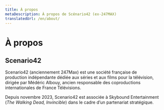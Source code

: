 ```yaml
---
title: À propos
metaDescription: À propos de Scénario42 (ex-247MAX)
translatedUrl: /en/about/
---
```


# À propos

## Scenario42

Scenario42 (anciennement 247Max) est une société française de production indépendante dédiée aux séries et aux films pour la télévision, dirigée par Médéric Albouy, ancien responsable des coproductions internationales de France Télévisions.

Depuis novembre 2023, Scenario42 est associée à Skybound Entertainment (*The Walking Dead, Invincible*) dans le cadre d’un partenariat stratégique.


<!-- <hr role="presentation">

<div class="text-align-center">

## L’équipe

</div>

<div class="team">
  <ul class="team_list">
    <li class="team_item">
      <img src="/images/mederic-albouy.jpg" alt="Médéric Albouy" class="team_img">
      <p class="team_name">Médéric Albouy</p>
      <p class="team_function">Co-fondateur <br>Président</p>
    </li>
    <li class="team_item">
      <img src="/images/marc-antoine-robert.jpg" alt="Marc-Antoine Robert" class="team_img">
      <p class="team_name">Marc-Antoine Robert</p>
      <p class="team_function">Co-fondateur <br>Directeur Général</p>
    </li>
    <li class="team_item">
      <img src="/images/xavier-rigault.jpg" alt="Xavier Rigault" class="team_img">
      <p class="team_name">Xavier Rigault</p>
      <p class="team_function">Co-fondateur</p>
    </li>
    <li class="team_item">
      <img src="/images/clarence-benoist.jpg" alt="Clarence Benoist" class="team_img">
      <p class="team_name">Clarence Benoist</p>
      <p class="team_function">Chargée de développement</p>
    </li>
    <li class="team_item">
      <img src="/images/laurence-meoc.jpg" alt="Laurence Méoc" class="team_img">
      <p class="team_name">Laurence Méoc</p>
      <p class="team_function">Chargée des productions</p>
    </li>
    <li class="team_item">
      <img src="/images/team-woman.svg" alt="" class="team_img">
      <p class="team_name">Juliet Ames</p>
      <p class="team_function">Assistante de production</p>
    </li>
  </ul>
</div> -->